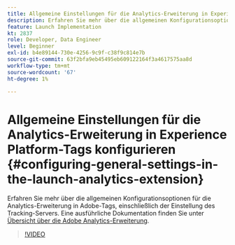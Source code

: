 ```yaml
---
title: Allgemeine Einstellungen für die Analytics-Erweiterung in Experience Platform-Tags konfigurieren
description: Erfahren Sie mehr über die allgemeinen Konfigurationsoptionen für die Analytics-Erweiterung in Adobe-Tags, einschließlich der Einstellung des Tracking-Servers.
feature: Launch Implementation
kt: 2837
role: Developer, Data Engineer
level: Beginner
exl-id: b4e89144-730e-4256-9c9f-c38f9c814e7b
source-git-commit: 63f2bfa9eb45495eb609122164f3a4617575aa8d
workflow-type: tm+mt
source-wordcount: '67'
ht-degree: 1%

---
```


# Allgemeine Einstellungen für die Analytics-Erweiterung in Experience Platform-Tags konfigurieren {#configuring-general-settings-in-the-launch-analytics-extension}

Erfahren Sie mehr über die allgemeinen Konfigurationsoptionen für die Analytics-Erweiterung in Adobe-Tags, einschließlich der Einstellung des Tracking-Servers. Eine ausführliche Dokumentation finden Sie unter [Übersicht über die Adobe Analytics-Erweiterung](https://experienceleague.adobe.com/docs/experience-platform/tags/extensions/adobe/analytics/overview.html?lang=de).

>[!VIDEO](https://video.tv.adobe.com/v/27093/?quality=12&learn=on)

